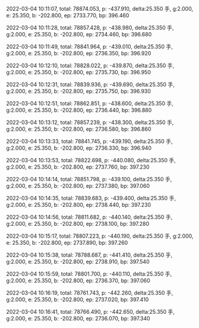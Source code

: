 2022-03-04 10:11:07, total: 78874.053, p: -437.910, delta:25.350 手, g:2.000, e: 25.350, b: -202.800, ep: 2733.770, bp: 396.460

2022-03-04 10:11:28, total: 78857.428, p: -438.980, delta:25.350 手, g:2.000, e: 25.350, b: -202.800, ep: 2734.460, bp: 396.680

2022-03-04 10:11:49, total: 78841.964, p: -439.010, delta:25.350 手, g:2.000, e: 25.350, b: -202.800, ep: 2736.350, bp: 396.920

2022-03-04 10:12:10, total: 78828.022, p: -439.870, delta:25.350 手, g:2.000, e: 25.350, b: -202.800, ep: 2735.730, bp: 396.950

2022-03-04 10:12:31, total: 78839.936, p: -439.690, delta:25.350 手, g:2.000, e: 25.350, b: -202.800, ep: 2735.750, bp: 396.930

2022-03-04 10:12:51, total: 78862.851, p: -438.600, delta:25.350 手, g:2.000, e: 25.350, b: -202.800, ep: 2736.440, bp: 396.880

2022-03-04 10:13:12, total: 78857.239, p: -438.300, delta:25.350 手, g:2.000, e: 25.350, b: -202.800, ep: 2736.580, bp: 396.860

2022-03-04 10:13:33, total: 78841.745, p: -439.190, delta:25.350 手, g:2.000, e: 25.350, b: -202.800, ep: 2736.330, bp: 396.940

2022-03-04 10:13:53, total: 78822.698, p: -440.080, delta:25.350 手, g:2.000, e: 25.350, b: -202.800, ep: 2737.760, bp: 397.230

2022-03-04 10:14:14, total: 78851.798, p: -439.100, delta:25.350 手, g:2.000, e: 25.350, b: -202.800, ep: 2737.380, bp: 397.060

2022-03-04 10:14:35, total: 78839.683, p: -439.400, delta:25.350 手, g:2.000, e: 25.350, b: -202.800, ep: 2738.440, bp: 397.230

2022-03-04 10:14:56, total: 78811.682, p: -440.140, delta:25.350 手, g:2.000, e: 25.350, b: -202.800, ep: 2738.100, bp: 397.280

2022-03-04 10:15:17, total: 78807.223, p: -440.190, delta:25.350 手, g:2.000, e: 25.350, b: -202.800, ep: 2737.890, bp: 397.260

2022-03-04 10:15:38, total: 78788.687, p: -441.410, delta:25.350 手, g:2.000, e: 25.350, b: -202.800, ep: 2738.910, bp: 397.540

2022-03-04 10:15:59, total: 78801.700, p: -440.110, delta:25.350 手, g:2.000, e: 25.350, b: -202.800, ep: 2736.370, bp: 397.060

2022-03-04 10:16:19, total: 78761.743, p: -442.260, delta:25.350 手, g:2.000, e: 25.350, b: -202.800, ep: 2737.020, bp: 397.410

2022-03-04 10:16:41, total: 78766.490, p: -442.650, delta:25.350 手, g:2.000, e: 25.350, b: -202.800, ep: 2736.070, bp: 397.340